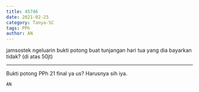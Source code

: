 ```yaml
---
title: 45746
date: 2021-02-25
category: Tanya-SC
tags: PPh
author: AN
---
```


jamsostek ngeluarin bukti potong buat tunjangan hari tua yang dia bayarkan tidak? (di atas 50jt)

---

Bukti potong PPh 21 final ya us? Harusnya sih iya.

`AN`
